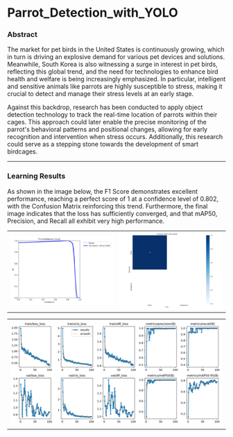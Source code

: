 # Parrot_Detection_with_YOLO
### Abstract

The market for pet birds in the United States is continuously growing, which in turn is driving an explosive demand for various pet devices and solutions. Meanwhile, South Korea is also witnessing a surge in interest in pet birds, reflecting this global trend, and the need for technologies to enhance bird health and welfare is being increasingly emphasized. In particular, intelligent and sensitive animals like parrots are highly susceptible to stress, making it crucial to detect and manage their stress levels at an early stage.

Against this backdrop, research has been conducted to apply object detection technology to track the real-time location of parrots within their cages. This approach could later enable the precise monitoring of the parrot's behavioral patterns and positional changes, allowing for early recognition and intervention when stress occurs. Additionally, this research could serve as a stepping stone towards the development of smart birdcages.

---
### Learning Results

As shown in the image below, the F1 Score demonstrates excellent performance, reaching a perfect score of 1 at a confidence level of 0.802, with the Confusion Matrix reinforcing this trend. Furthermore, the final image indicates that the loss has sufficiently converged, and that mAP50, Precision, and Recall all exhibit very high performance.
<table>
  <tr>
    <td><img src="./image/F1_curve.png" alt="이미지 1" width="600"></td>
    <td><img src="./image/confusion_matrix_normalized.png" alt="이미지 3" width="600"></td>
  </tr>
</table>
<table>
  <tr>
    <td><img src="./image/results.png" alt="이미지 2" width="1200"></td>
  </tr>
</table>
